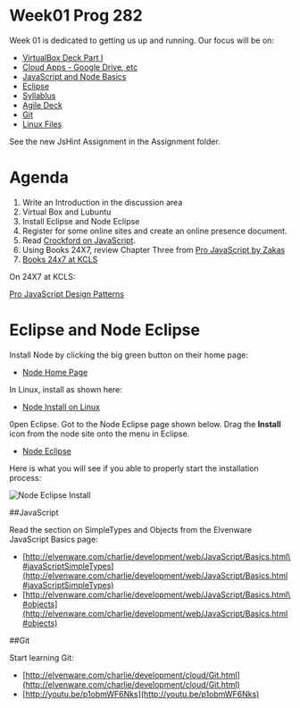 # Week01 Prog 282

Week 01 is dedicated to getting us up and running. Our focus will be on:

- [VirtualBox Deck Part I](http://bit.ly/1at2JZ2)
- [Cloud Apps - Google Drive, etc](http://www.elvenware.com/charlie/os/Android/AndroidApplications.html)
- [JavaScript and Node Basics](http://www.elvenware.com/charlie/development/web/JavaScript/index.html)
- [Eclipse](http://www.elvenware.com/charlie/development/android/Eclipse.html)
- [Syllablus](http://bit.ly/1qf71t1)
- [Agile Deck](http://bit.ly/1qf6V4t)
- [Git](http://www.elvenware.com/charlie/development/cloud/Git.html)
- [Linux Files](http://www.elvenware.com/charlie/os/linux/LinuxFiles.html)

See the new JsHint Assignment in the Assignment folder.

# Agenda

1.  Write an Introduction in the discussion area
2.  Virtual Box and Lubuntu
2.  Install Eclipse and Node Eclipse
3.  Register for some online sites and create an online presence document.
4.  Read [Crockford on JavaScript](http://javascript.crockford.com/javascript.html).
5.  Using Books 24X7, review Chapter Three from [Pro JavaScript by Zakas](http://library.books24x7.com.ezproxy.bellevuecollege.edu/toc.aspx?bookid=44953)
6.  [Books 24x7 at KCLS](http://library.books24x7.com.ezproxy.kcls.org/bookshelf.asp?view=b24new)

On 24X7 at KCLS:

[Pro JavaScript Design Patterns](http://library.books24x7.com.ezproxy.kcls.org/toc.aspx?bookid=37131)

# Eclipse and Node Eclipse

Install Node by clicking the big green button on their home page:

- [Node Home Page](http://nodejs.org/)

In Linux, install as shown here:

- [Node Install on Linux](http://www.elvenware.com/charlie/development/web/JavaScript/NodeJs.html#node)

0pen Eclipse. Got to the Node Eclipse page shown below. Drag the **Install** icon from the node site onto the menu in Eclipse.

- [Node Eclipse](http://www.nodeclipse.org/updates/)

Here is what you will see if you able to properly start the installation process:

![Node Eclipse Install](/charlie/development/web/JavaScript/images/NodeEclipse03.png)

##JavaScript

Read the section on SimpleTypes and Objects from the Elvenware
JavaScript Basics page:

- [http://elvenware.com/charlie/development/web/JavaScript/Basics.html\#javaScriptSimpleTypes](http://elvenware.com/charlie/development/web/JavaScript/Basics.html#javaScriptSimpleTypes)
- [http://elvenware.com/charlie/development/web/JavaScript/Basics.html\#objects](http://elvenware.com/charlie/development/web/JavaScript/Basics.html#objects)

##Git

Start learning Git:

- [http://elvenware.com/charlie/development/cloud/Git.html](http://elvenware.com/charlie/development/cloud/Git.html)
- [http://youtu.be/p1obmWF6Nks](http://youtu.be/p1obmWF6Nks)
